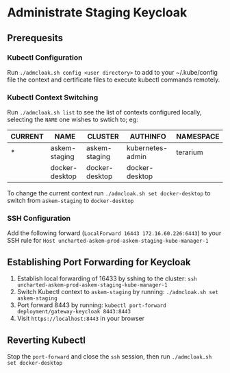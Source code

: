 # Administrate Staging Keycloak

## Prerequesits

### Kubectl Configuration

Run `./admcloak.sh config <user directory>` to add to your ~/.kube/config file the context and certificate files to execute kubectl commands remotely.

### Kubectl Context Switching

Run `./admcloak.sh list` to see the list of contexts configured locally, selecting the `NAME` one wishes to swtich to; eg:

| CURRENT | NAME | CLUSTER | AUTHINFO | NAMESPACE |
| --- | --- | --- | --- | --- |
| * | askem-staging | askem-staging | kubernetes-admin | terarium |
| | docker-desktop | docker-desktop | docker-desktop | |

To change the current context run `./admcloak.sh set docker-desktop` to switch from `askem-staging` to `docker-desktop`

### SSH Configuration

Add the following forward (`LocalForward 16443 172.16.60.226:6443`) to your SSH rule for `Host uncharted-askem-prod-askem-staging-kube-manager-1`

## Establishing Port Forwarding for Keycloak

1. Establish local forwarding of 16433 by sshing to the cluster: `ssh uncharted-askem-prod-askem-staging-kube-manager-1`
2. Switch Kubectl context to `askem-staging` by running: `./admcloak.sh set askem-staging`
3. Port forward 8443 by running: `kubectl port-forward deployment/gateway-keycloak 8443:8443`
4. Visit `https://localhost:8443` in your browser

## Reverting Kubectl

Stop the `port-forward` and close the `ssh` session, then run `./admcloak.sh set docker-desktop`